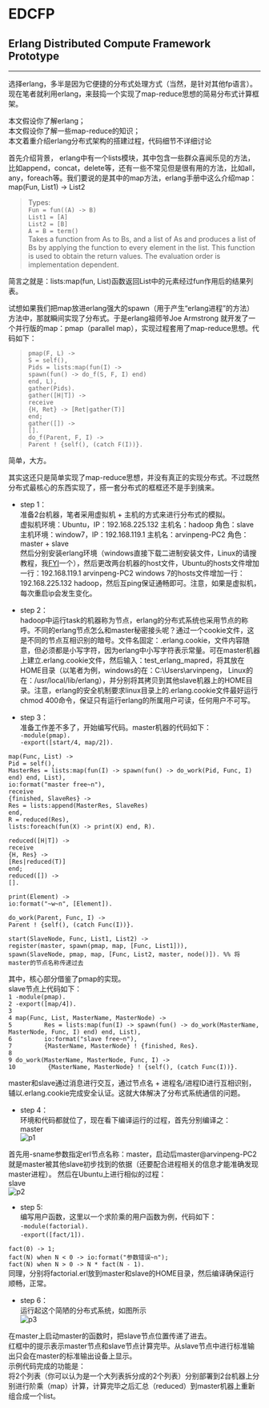 # EDCFP

## Erlang Distributed Compute Framework Prototype    
____ 

选择erlang，多半是因为它便捷的分布式处理方式（当然，是针对其他fp语言）。现在笔者就利用erlang，来鼓捣一个实现了map-reduce思想的简易分布式计算框架。   

本文假设你了解erlang；  
本文假设你了解一些map-reduce的知识；   
本文着重介绍erlang分布式架构的搭建过程，代码细节不详细讨论   


首先介绍背景， erlang中有一个lists模块，其中包含一些群众喜闻乐见的方法，比如append，concat，delete等，还有一些不常见但是很有用的方法，比如all，any，foreach等。我们要说的是其中的map方法，erlang手册中这么介绍map：
map(Fun, List1) -> List2   

> Types:   
`Fun = fun((A) -> B) `  
`List1 = [A]`   
`List2 = [B]`   
`A = B = term()`   
Takes a function from As to Bs, and a list of As and produces a list of Bs by applying the function to every element in the list. This function is used to obtain the return values. The evaluation order is implementation dependent.   


简言之就是：lists:map(fun, List)函数返回List中的元素经过fun作用后的结果列表。   


试想如果我们把map放进erlang强大的spawn（用于产生“erlang进程”的方法）方法中，那就瞬间实现了分布式。于是erlang祖师爷Joe Armstrong 就开发了一个并行版的map：pmap（parallel map），实现过程套用了map-reduce思想。代码如下：   
> `pmap(F, L) ->`   
`S = self(),`     
`Pids = lists:map(fun(I) ->`   
`spawn(fun() -> do_f(S, F, I) end)`   
`end, L),`   
`gather(Pids).`   
`gather([H|T]) ->`   
`receive`   
`{H, Ret} -> [Ret|gather(T)]`   
`end;`   
`gather([]) ->`   
`[].`   
`do_f(Parent, F, I) ->`   
`Parent ! {self(), (catch F(I))}.`   


简单，大方。   


其实这还只是简单实现了map-reduce思想，并没有真正的实现分布式。不过既然分布式最核心的东西实现了，搭一套分布式的框框还不是手到擒来。


* step 1：  
     准备2台机器，笔者采用虚拟机 + 主机的方式来进行分布式的模拟。   
虚拟机环境：Ubuntu，IP：192.168.225.132 主机名：hadoop 角色：slave   
主机环境：window7，IP：192.168.119.1 主机名：arvinpeng-PC2 角色：master + slave   
然后分别安装erlang环境（windows直接下载二进制安装文件，Linux的请搜教程，我[FYI](http://cryolite.iteye.com/blog/356419)一个），然后更改两台机器的host文件，Ubuntu的hosts文件增加一行：192.168.119.1 arvinpeng-PC2
windows 7的hosts文件增加一行：192.168.225.132 hadoop，然后互ping保证通畅即可。注意，如果是虚拟机，每次重启ip会发生变化。   


* step 2：   
     hadoop中运行task的机器称为节点，erlang的分布式系统也采用节点的称呼。不同的erlang节点怎么和master秘密接头呢？通过一个cookie文件，这是不同的节点互相识别的暗号。文件名固定：.erlang.cookie，文件内容随意，但必须都是小写字符，因为erlang中小写字符表示常量。可在master机器上建立.erlang.cookie文件，然后输入：test_erlang_mapred，将其放在HOME目录（以笔者为例，windows的在：C:\Users\arvinpeng， Linux的在：/usr/local/lib/erlang），并分别将其拷贝到其他slave机器上的HOME目录。注意，erlang的安全机制要求linux目录上的.erlang.cookie文件最好运行chmod 400命令，保证只有运行erlang的所属用户可读，任何用户不可写。   

* step 3：    
      准备工作差不多了，开始编写代码。master机器的代码如下：   
`-module(pmap).`   
`-export([start/4, map/2]).`   

`map(Func, List) ->`    
	`Pid = self(),`   
	`MasterRes = lists:map(fun(I) -> spawn(fun() -> do_work(Pid, Func, I) end) end, List),`   
	`io:format("master free~n"),`   
	`receive`   
		`{finished, SlaveRes} ->`    
			`Res = lists:append(MasterRes, SlaveRes)`   
	`end,`   
	`R = reduced(Res),`   
	`lists:foreach(fun(X) -> print(X) end, R).`   

`reduced([H|T]) ->`   
	`receive`   
		`{H, Res} ->`    
			`[Res|reduced(T)]`   
	`end;`   
`reduced([]) ->`   
	`[].`   

`print(Element) ->`    
	`io:format("~w~n", [Element]).`   
	
`do_work(Parent, Func, I) ->`   
	`Parent ! {self(), (catch Func(I))}.`   
	
`start(SlaveNode, Func, List1, List2) ->`   
	`register(master, spawn(pmap, map, [Func, List1])),`   
	`spawn(SlaveNode, pmap, map, [Func, List2, master, node()]). %% 将master的节点名称传递过去`   


其中，核心部分借鉴了pmap的实现。   
slave节点上代码如下：   
      `1 -module(pmap).`   
      `2 -export([map/4]).`   
      `3`    
      `4 map(Func, List, MasterName, MasterNode) ->`   
      `5         Res = lists:map(fun(I) -> spawn(fun() -> do_work(MasterName, MasterNode, Func, I) end) end, List),`   
      `6         io:format("slave free~n"),`   
      `7         {MasterName, MasterNode} ! {finished, Res}.`   
      `8`    
      `9 do_work(MasterName, MasterNode, Func, I) ->`   
      `10         {MasterName, MasterNode} ! {self(), (catch Func(I))}.`   

master和slave通过消息进行交互，通过节点名 + 进程名/进程ID进行互相识别，辅以.erlang.cookie完成安全认证。这就大体解决了分布式系统通信的问题。       

* step 4：   
      环境和代码都就位了，现在看下编译运行的过程，首先分别编译之：   
master   
![p1](http://zuojie.github.io/demo/edcfp_p1.png)   
         
首先用-sname参数指定erl节点名称：master，启动后master@arvinpeng-PC2就是master被其他slave初步找到的依据（还要配合进程相关的信息才能准确发现master进程）。
然后在Ubuntu上进行相似的过程：   
slave   
![p2](http://zuojie.github.io/demo/edcfp_p2.png)   
         
* step 5:   
       编写用户函数，这里以一个求阶乘的用户函数为例，代码如下：   
`-module(factorial).`   
`-export([fact/1]).`   

`fact(0) -> 1;`   
`fact(N) when N < 0 -> io:format("参数错误~n");`  
`fact(N) when N > 0 -> N * fact(N - 1).`   
同理，分别将factorial.erl放到master和slave的HOME目录，然后编译确保运行顺畅，正常。   


* step 6：   
      运行起这个简陋的分布式系统，如图所示   
![p3](http://zuojie.github.io/demo/edcfp_p3.png)   

在master上启动master的函数时，把slave节点位置传递了进去。   
红框中的提示表示master节点和slave节点计算完毕。从slave节点中进行标准输出只会在master的标准输出设备上显示。   
示例代码完成的功能是：   
将2个列表（你可以认为是一个大列表拆分成的2个列表）分别部署到2台机器上分别进行阶乘（map）计算，计算完毕之后汇总（reduced）到master机器上重新组合成一个list。   
